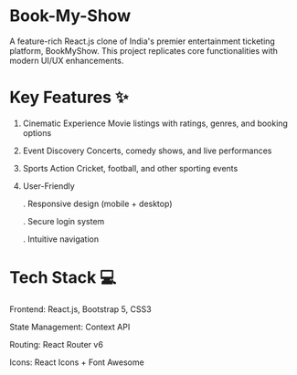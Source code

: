 # Book-My-Show
A feature-rich React.js clone of India's premier entertainment ticketing platform, BookMyShow. This project replicates core functionalities with modern UI/UX enhancements.

# Key Features ✨
1. Cinematic Experience
   Movie listings with ratings, genres, and booking options

2. Event Discovery
    Concerts, comedy shows, and live performances

3. Sports Action
    Cricket, football, and other sporting events

4. User-Friendly

   . Responsive design (mobile + desktop)

   . Secure login system

   . Intuitive navigation

# Tech Stack 💻
Frontend: React.js, Bootstrap 5, CSS3

State Management: Context API

Routing: React Router v6

Icons: React Icons + Font Awesome
